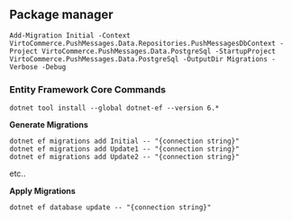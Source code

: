 ## Package manager
```
Add-Migration Initial -Context VirtoCommerce.PushMessages.Data.Repositories.PushMessagesDbContext -Project VirtoCommerce.PushMessages.Data.PostgreSql -StartupProject VirtoCommerce.PushMessages.Data.PostgreSql -OutputDir Migrations -Verbose -Debug
```

### Entity Framework Core Commands
```
dotnet tool install --global dotnet-ef --version 6.*
```

**Generate Migrations**
```
dotnet ef migrations add Initial -- "{connection string}"
dotnet ef migrations add Update1 -- "{connection string}"
dotnet ef migrations add Update2 -- "{connection string}"
```
etc..

**Apply Migrations**
```
dotnet ef database update -- "{connection string}"
```
